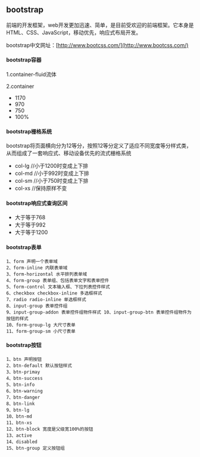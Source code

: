 ## bootstrap

前端的开发框架，web开发更加迅速、简单，是目前受欢迎的前端框架。它本身是HTML、CSS、JavaScript，移动优先，响应式布局开发。

bootstrap中文网址：[http://www.bootcss.com/](http://www.bootcss.com/)

#### bootstrap容器

1.container-fluid流体

2.container

* 1170
* 970
* 750
* 100%

#### bootstrap栅格系统

bootstrap将页面横向分为12等分，按照12等分定义了适应不同宽度等分样式类，从而组成了一套响应式、移动设备优先的流式栅格系统

* col-lg   //小于1200时变成上下排
* col-md   //小于992时变成上下排
* col-sm    //小于750时变成上下排
* col-xs     //保持原样不变

#### bootstrap响应式查询区间

* 大于等于768
* 大于等于992
* 大于等于1200

#### bootstrap表单

```
1、form 声明一个表单域
2、form-inline 内联表单域
3、form-horizontal 水平排列表单域
4、form-group 表单组、包括表单文字和表单控件
5、form-control 文本输入框、下拉列表控件样式
6、checkbox checkbox-inline 多选框样式
7、radio radio-inline 单选框样式
8、input-group 表单控件组
9、input-group-addon 表单控件组物件样式 10、input-group-btn 表单控件组物件为按钮的样式
10、form-group-lg 大尺寸表单
11、form-group-sm 小尺寸表单
```

#### bootstrap按钮

```
1、btn 声明按钮
2、btn-default 默认按钮样式
3、btn-primay
4、btn-success
5、btn-info
6、btn-warning
7、btn-danger
8、btn-link
9、btn-lg
10、btn-md
11、btn-xs
12、btn-block 宽度是父级宽100%的按钮
13、active
14、disabled
15、btn-group 定义按钮组
```



